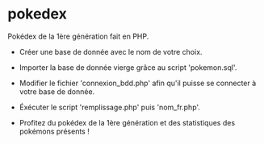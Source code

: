 # pokedex
Pokédex de la 1ère génération fait en PHP.

- Créer une base de donnée avec le nom de votre choix.
- Importer la base de donnée vierge grâce au script 'pokemon.sql'.
- Modifier le fichier 'connexion_bdd.php' afin qu'il puisse se connecter à votre base de donnée.
- Éxécuter le script 'remplissage.php' puis 'nom_fr.php'.

- Profitez du pokédex de la 1ère génération et des statistiques des pokémons présents !
